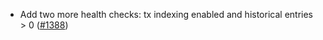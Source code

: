 - Add two more health checks: tx indexing enabled and historical entries > 0
  ([#1388](https://github.com/informalsystems/ibc-rs/issues/1388))
